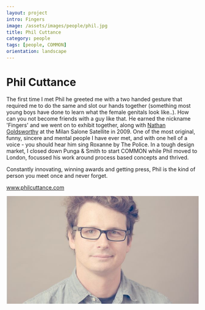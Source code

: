 ```yaml
---
layout: project
intro: Fingers 
image: /assets/images/people/phil.jpg
title: Phil Cuttance
category: people
tags: [people, COMMON]
orientation: landscape
---
```


# Phil Cuttance

The first time I met Phil he greeted me with a two handed gesture that required me to do the same and slot our hands together (something most young boys have done to learn what the female genitals look like..). 
How can you not become friends with a guy like that. He earned the nickname 'Fingers' and we went on to exhibit together, along with <a href="http://www.goldsworthystudio.com/" target="_blank">Nathan Goldsworthy</a> at the Milan Salone Satellite in 2009.
One of the most original, funny, sincere and mental people I have ever met, and with one hell of a voice - you should hear him sing Roxanne by The Police. In a tough design market, I closed down Punga & Smith to start COMMON while Phil moved to London, focussed his work around process based concepts and thrived. 

Constantly innovating, winning awards and getting press, Phil is the kind of person you meet once and never forget. 

<a href="http://www.philcuttance.com/" target="_blank">www.philcuttance.com</a>

![](/assets/images/people/phil.jpg)


